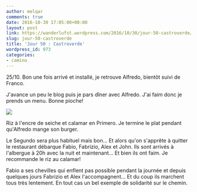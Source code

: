 ```yaml
---
author: melqar
comments: true
date: 2016-10-30 17:05:00+00:00
layout: post
link: https://wanderlufst.wordpress.com/2016/10/30/jour-50-castroverde/
slug: jour-50-castroverde
title: 'Jour 50 : Castroverde'
wordpress_id: 973
categories:
- camino
---
```


25/10. Bon une fois arrivé et installé, je retrouve Alfredo, bientôt suivi de Franco.

J'avance un peu le blog puis je pars dîner avec Alfredo. J'ai faim donc je prends un menu. Bonne pioche!

[![](http://wanderlufst.files.wordpress.com/2016/10/wp-image-611684826jpg.jpg)](http://wanderlufst.files.wordpress.com/2016/10/wp-image-611684826jpg.jpg)

Riz à l'encre de seiche et calamar en Primero. Je termine le plat pendant qu'Alfredo mange son burger.

Le Segundo sera plus habituel mais bon... Et alors qu'on s'apprête à quitter le restaurant débarque Fabio, Fabrizio, Alex et John. Ils sont arrivés à l'albergue à 20h avec la nuit et maintenant... Et bien ils ont faim. Je recommande le riz au calamar!

Fabio a ses chevilles qui enflent pas possible pendant la journée et depuis quelques jours Fabrizio et Alex l'accompagnent... Et du coup ils marchent tous très lentement. En tout cas un bel exemple de solidarité sur le chemin.
